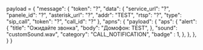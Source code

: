 payload = { 
        "message": {
            "token": "?",
            "data": {
                "service_url": "?",
                "panele_id": "?",
                "asterisk_url": "?",
                "addr": "TEST",
                "rtsp": "?",
                "type": "sip_call",
                "token": "?",
                "call_id": "?"
            },
            "apns": {
                "payload": {
                    "aps": {
                        "alert": {
                            "title": "Ожидайте звонка",
                            "body": "Домофон: TEST",
                        },
                        "sound": "customSound.wav",
                        "category": "CALL_NOTIFICATION",
                        "badge" : 1,
                    },
                },
            },
        }
    }
